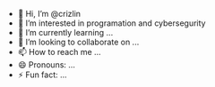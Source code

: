 - 👋 Hi, I’m @crizlin
- 👀 I’m interested in programation and cybersegurity
- 🌱 I’m currently learning ...
- 💞️ I’m looking to collaborate on ...
- 📫 How to reach me ...
- 😄 Pronouns: ...
- ⚡ Fun fact: ...

<!---
crizlin/crizlin is a ✨ special ✨ repository because its `README.md` (this file) appears on your GitHub profile.
You can click the Preview link to take a look at your changes.
--->
